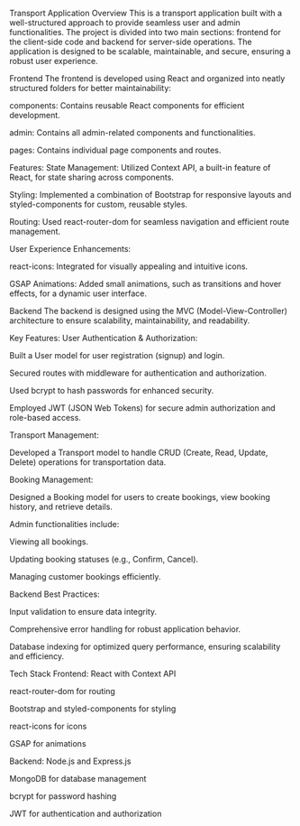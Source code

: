 Transport Application
Overview
This is a transport application built with a well-structured approach to provide seamless user and admin functionalities. The project is divided into two main sections: frontend for the client-side code and backend for server-side operations. The application is designed to be scalable, maintainable, and secure, ensuring a robust user experience.

Frontend
The frontend is developed using React and organized into neatly structured folders for better maintainability:

components: Contains reusable React components for efficient development.

admin: Contains all admin-related components and functionalities.

pages: Contains individual page components and routes.

Features:
State Management: Utilized Context API, a built-in feature of React, for state sharing across components.

Styling: Implemented a combination of Bootstrap for responsive layouts and styled-components for custom, reusable styles.

Routing: Used react-router-dom for seamless navigation and efficient route management.

User Experience Enhancements:

react-icons: Integrated for visually appealing and intuitive icons.

GSAP Animations: Added small animations, such as transitions and hover effects, for a dynamic user interface.

Backend
The backend is designed using the MVC (Model-View-Controller) architecture to ensure scalability, maintainability, and readability.

Key Features:
User Authentication & Authorization:

Built a User model for user registration (signup) and login.

Secured routes with middleware for authentication and authorization.

Used bcrypt to hash passwords for enhanced security.

Employed JWT (JSON Web Tokens) for secure admin authorization and role-based access.

Transport Management:

Developed a Transport model to handle CRUD (Create, Read, Update, Delete) operations for transportation data.

Booking Management:

Designed a Booking model for users to create bookings, view booking history, and retrieve details.

Admin functionalities include:

Viewing all bookings.

Updating booking statuses (e.g., Confirm, Cancel).

Managing customer bookings efficiently.

Backend Best Practices:

Input validation to ensure data integrity.

Comprehensive error handling for robust application behavior.

Database indexing for optimized query performance, ensuring scalability and efficiency.

Tech Stack
Frontend:
React with Context API

react-router-dom for routing

Bootstrap and styled-components for styling

react-icons for icons

GSAP for animations

Backend:
Node.js and Express.js

MongoDB for database management

bcrypt for password hashing

JWT for authentication and authorization
